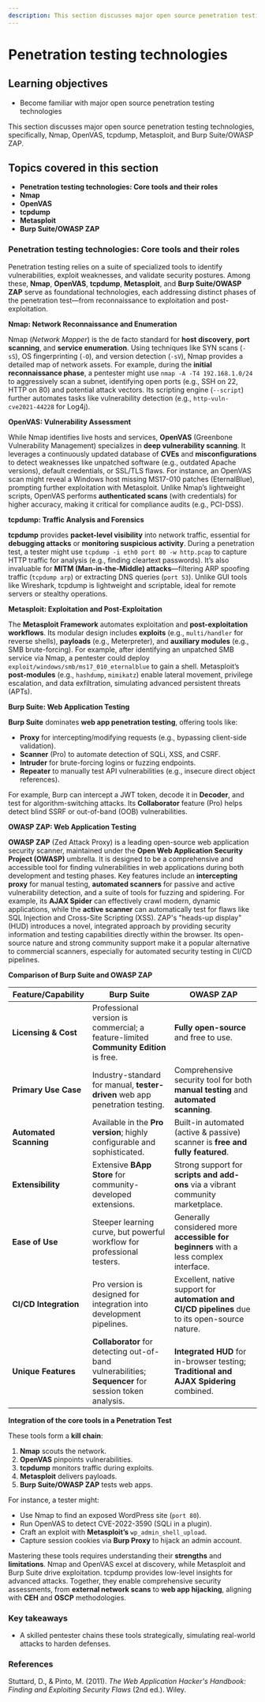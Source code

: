 ```yaml
---
description: This section discusses major open source penetration testing technologies
---
```


# Penetration testing technologies

## Learning objectives <a href="#learning-objectives" id="learning-objectives"></a>

* Become familiar with major open source penetration testing technologies

This section discusses major open source penetration testing technologies, specifically, Nmap, OpenVAS, tcpdump, Metasploit, and Burp Suite/OWASP ZAP.

## Topics covered in this section <a href="#topics-covered-in-this-section" id="topics-covered-in-this-section"></a>

* **Penetration testing technologies: Core tools and their roles**
* **Nmap**
* **OpenVAS**
* **tcpdump**
* **Metasploit**
* **Burp Suite/OWASP ZAP**

### Penetration testing technologies: Core tools and their roles

Penetration testing relies on a suite of specialized tools to identify vulnerabilities, exploit weaknesses, and validate security postures. Among these, **Nmap**, **OpenVAS**, **tcpdump**, **Metasploit**, and **Burp Suite/OWASP ZAP** serve as foundational technologies, each addressing distinct phases of the penetration test—from reconnaissance to exploitation and post-exploitation.

**Nmap: Network Reconnaissance and Enumeration**

Nmap (_Network Mapper_) is the de facto standard for **host discovery**, **port scanning**, and **service enumeration**. Using techniques like SYN scans (`-sS`), OS fingerprinting (`-O`), and version detection (`-sV`), Nmap provides a detailed map of network assets. For example, during the **initial reconnaissance phase**, a pentester might use `nmap -A -T4 192.168.1.0/24` to aggressively scan a subnet, identifying open ports (e.g., SSH on 22, HTTP on 80) and potential attack vectors. Its scripting engine (`--script`) further automates tasks like vulnerability detection (e.g., `http-vuln-cve2021-44228` for Log4j).

**OpenVAS: Vulnerability Assessment**

While Nmap identifies live hosts and services, **OpenVAS** (Greenbone Vulnerability Management) specializes in **deep vulnerability scanning**. It leverages a continuously updated database of **CVEs** and **misconfigurations** to detect weaknesses like unpatched software (e.g., outdated Apache versions), default credentials, or SSL/TLS flaws. For instance, an OpenVAS scan might reveal a Windows host missing MS17-010 patches (EternalBlue), prompting further exploitation with Metasploit. Unlike Nmap’s lightweight scripts, OpenVAS performs **authenticated scans** (with credentials) for higher accuracy, making it critical for compliance audits (e.g., PCI-DSS).

**tcpdump: Traffic Analysis and Forensics**

**tcpdump** provides **packet-level visibility** into network traffic, essential for **debugging attacks** or **monitoring suspicious activity**. During a penetration test, a tester might use `tcpdump -i eth0 port 80 -w http.pcap` to capture HTTP traffic for analysis (e.g., finding cleartext passwords). It’s also invaluable for **MITM (Man-in-the-Middle) attacks**—filtering ARP spoofing traffic (`tcpdump arp`) or extracting DNS queries (`port 53`). Unlike GUI tools like Wireshark, tcpdump is lightweight and scriptable, ideal for remote servers or stealthy operations.

**Metasploit: Exploitation and Post-Exploitation**

The **Metasploit Framework** automates exploitation and **post-exploitation workflows**. Its modular design includes **exploits** (e.g., `multi/handler` for reverse shells), **payloads** (e.g., Meterpreter), and **auxiliary modules** (e.g., SMB brute-forcing). For example, after identifying an unpatched SMB service via Nmap, a pentester could deploy `exploit/windows/smb/ms17_010_eternalblue` to gain a shell. Metasploit’s **post-modules** (e.g., `hashdump`, `mimikatz`) enable lateral movement, privilege escalation, and data exfiltration, simulating advanced persistent threats (APTs).

**Burp Suite: Web Application Testing**

**Burp Suite** dominates **web app penetration testing**, offering tools like:

* **Proxy** for intercepting/modifying requests (e.g., bypassing client-side validation).
* **Scanner** (Pro) to automate detection of SQLi, XSS, and CSRF.
* **Intruder** for brute-forcing logins or fuzzing endpoints.
* **Repeater** to manually test API vulnerabilities (e.g., insecure direct object references).

For example, Burp can intercept a JWT token, decode it in **Decoder**, and test for algorithm-switching attacks. Its **Collaborator** feature (Pro) helps detect blind SSRF or out-of-band (OOB) vulnerabilities.

**OWASP ZAP: Web Application Testing**

**OWASP ZAP** (Zed Attack Proxy) is a leading open-source web application security scanner, maintained under the **Open Web Application Security Project (OWASP)** umbrella. It is designed to be a comprehensive and accessible tool for finding vulnerabilities in web applications during both development and testing phases. Key features include an **intercepting proxy** for manual testing, **automated scanners** for passive and active vulnerability detection, and a suite of tools for fuzzing and spidering. For example, its **AJAX Spider** can effectively crawl modern, dynamic applications, while the **active scanner** can automatically test for flaws like SQL Injection and Cross-Site Scripting (XSS). ZAP's "heads-up display" (HUD) introduces a novel, integrated approach by providing security information and testing capabilities directly within the browser. Its open-source nature and strong community support make it a popular alternative to commercial scanners, especially for automated security testing in CI/CD pipelines.

**Comparison of Burp Suite and OWASP ZAP**

|Feature/Capability|Burp Suite|OWASP ZAP|
|---|---|---|
|**Licensing & Cost**|Professional version is commercial; a feature-limited **Community Edition** is free.|**Fully open-source** and free to use.|
|**Primary Use Case**|Industry-standard for manual, **tester-driven** web app penetration testing.|Comprehensive security tool for both **manual testing** and **automated scanning**.|
|**Automated Scanning**|Available in the **Pro version**; highly configurable and sophisticated.|Built-in automated (active & passive) scanner is **free and fully featured**.|
|**Extensibility**|Extensive **BApp Store** for community-developed extensions.|Strong support for **scripts and add-ons** via a vibrant community marketplace.|
|**Ease of Use**|Steeper learning curve, but powerful workflow for professional testers.|Generally considered more **accessible for beginners** with a less complex interface.|
|**CI/CD Integration**|Pro version is designed for integration into development pipelines.|Excellent, native support for **automation and CI/CD pipelines** due to its open-source nature.|
|**Unique Features**|**Collaborator** for detecting out-of-band vulnerabilities; **Sequencer** for session token analysis.|**Integrated HUD** for in-browser testing; **Traditional and AJAX Spidering** combined.|


**Integration of the core tools in a Penetration Test**

These tools form a **kill chain**:

1. **Nmap** scouts the network.
2. **OpenVAS** pinpoints vulnerabilities.
3. **tcpdump** monitors traffic during exploits.
4. **Metasploit** delivers payloads.
5. **Burp Suite/OWASP ZAP** tests web apps.

For instance, a tester might:

* Use Nmap to find an exposed WordPress site (`port 80`).
* Run OpenVAS to detect CVE-2022-3590 (SQLi in a plugin).
* Craft an exploit with **Metasploit’s** `wp_admin_shell_upload`.
* Capture session cookies via **Burp Proxy** to hijack an admin account.

Mastering these tools requires understanding their **strengths** and **limitations**. Nmap and OpenVAS excel at discovery, while Metasploit and Burp Suite drive exploitation. tcpdump provides low-level insights for advanced attacks. Together, they enable comprehensive security assessments, from **external network scans** to **web app hijacking**, aligning with **CEH** and **OSCP** methodologies.

### Key takeaways

* A skilled pentester chains these tools strategically, simulating real-world attacks to harden defenses.

### References

Stuttard, D., & Pinto, M. (2011). _The Web Application Hacker's Handbook: Finding and Exploiting Security Flaws_ (2nd ed.). Wiley.
